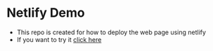 # Netlify Demo

- This repo is created for how to deploy the web page using netlify
- If you want to try it [click here](https://dhivahar-demo-netlify.netlify.app/)

